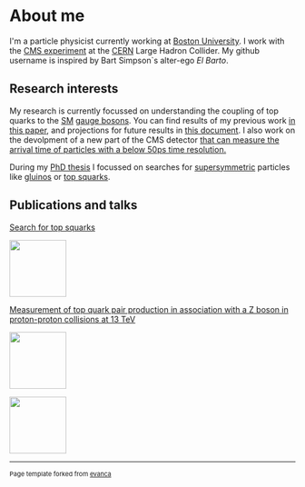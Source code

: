 # About me

I'm a particle physicist currently working at [Boston University](https://www.bu.edu).
I work with the [CMS experiment](https://cms.cern) at the [CERN](https://home.cern) Large Hadron Collider.
My github username is inspired by Bart Simpson`s alter-ego *El Barto*.

## Research interests

My research is currently focussed on understanding the coupling of top quarks to the [SM](https://en.wikipedia.org/wiki/Standard_Model) [gauge bosons](https://en.wikipedia.org/wiki/W_and_Z_bosons).
You can find results of my previous work [in this paper](https://arxiv.org/abs/1907.11270), and projections for future results in [this document](https://arxiv.org/abs/1902.04070).
I also work on the devolpment of a new part of the CMS detector [that can measure the arrival time of particles with a below 50ps time resolution.](https://cds.cern.ch/record/2667167)

During my [PhD thesis](https://repositum.tuwien.at/handle/20.500.12708/2667) I focussed on searches for [supersymmetric](https://en.wikipedia.org/wiki/Supersymmetry) particles like [gluinos](https://arxiv.org/abs/1709.09814) or [top squarks]().


## Publications and talks

[Search for top squarks](https://arxiv.org/abs/2008.05936)

<img height=100 src="https://cds.cern.ch/record/2727987/files/Figure_003-a.png?raw=true"/>

[Measurement of top quark pair production in association with a Z boson in proton-proton collisions at 13 TeV](https://arxiv.org/abs/1907.11270)

<img height=100 src="https://cds.cern.ch/record/2684052/files/Figure_011.png?raw=true"/>

[](https://arxiv.org/abs/1709.09814)

<img height=100 src="http://cds.cern.ch/record/2286124/files/Figure_005-b.png?raw=true"/>

---
<p style="font-size:11px">Page template forked from <a href="https://github.com/evanca/quick-portfolio">evanca</a></p>
<!-- Remove above link if you don't want to attibute -->
